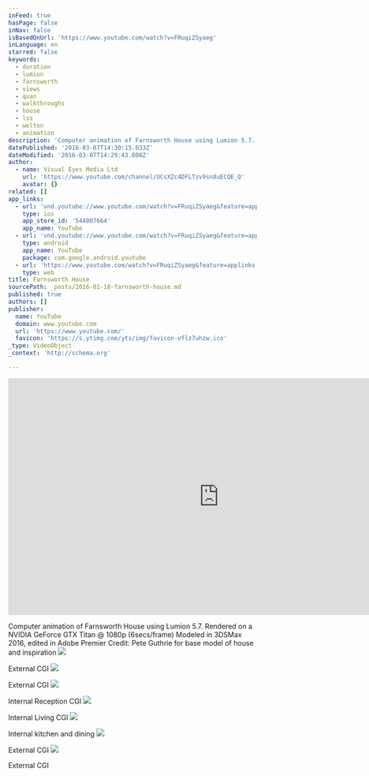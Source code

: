 ```yaml
---
inFeed: true
hasPage: false
inNav: false
isBasedOnUrl: 'https://www.youtube.com/watch?v=FRuqiZSyaeg'
inLanguage: en
starred: false
keywords:
  - duration
  - lumion
  - farnsworth
  - views
  - quan
  - walkthroughs
  - house
  - lss
  - welton
  - animation
description: 'Computer animation of Farnsworth House using Lumion 5.7. Rendered on a NVIDIA GeForce GTX Titan @ 1080p (6secs/frame) Modeled in 3DSMax 2016, edited in Adobe Premier Credit: Pete Guthrie for base model of house and inspiration'
datePublished: '2016-03-07T14:30:15.033Z'
dateModified: '2016-03-07T14:29:43.808Z'
author:
  - name: Visual Eyes Media Ltd
    url: 'https://www.youtube.com/channel/UCsXZc4DFLTzv9sn8uECQE_Q'
    avatar: {}
related: []
app_links:
  - url: 'vnd.youtube://www.youtube.com/watch?v=FRuqiZSyaeg&feature=applinks'
    type: ios
    app_store_id: '544007664'
    app_name: YouTube
  - url: 'vnd.youtube://www.youtube.com/watch?v=FRuqiZSyaeg&feature=applinks'
    type: android
    app_name: YouTube
    package: com.google.android.youtube
  - url: 'https://www.youtube.com/watch?v=FRuqiZSyaeg&feature=applinks'
    type: web
title: Farnsworth House
sourcePath: _posts/2016-01-18-farnsworth-house.md
published: true
authors: []
publisher:
  name: YouTube
  domain: www.youtube.com
  url: 'https://www.youtube.com/'
  favicon: 'https://s.ytimg.com/yts/img/favicon-vflz7uhzw.ico'
_type: VideoObject
_context: 'http://schema.org'

---
```

<iframe src="https://cdn.embedly.com/widgets/media.html?src=https%3A%2F%2Fwww.youtube.com%2Fembed%2FFRuqiZSyaeg%3Ffeature%3Doembed&amp;url=https%3A%2F%2Fwww.youtube.com%2Fwatch%3Fv%3DFRuqiZSyaeg&amp;image=https%3A%2F%2Fi.ytimg.com%2Fvi%2FFRuqiZSyaeg%2Fhqdefault.jpg&amp;key=b7d04c9b404c499eba89ee7072e1c4f7&amp;type=text%2Fhtml&amp;schema=youtube" width="854" height="480" scrolling="no" frameborder="0" allowfullscreen="allowfullscreen" style=""></iframe>

Computer animation of Farnsworth House using Lumion 5.7\. Rendered on a NVIDIA GeForce GTX Titan @ 1080p (6secs/frame) Modeled in 3DSMax 2016, edited in Adobe Premier Credit: Pete Guthrie for base model of house and inspiration
![](https://the-grid-user-content.s3-us-west-2.amazonaws.com/e9f27c65-2274-4a73-8403-bbfde06cf063.jpg)

External CGI
![](https://the-grid-user-content.s3-us-west-2.amazonaws.com/f55c5fda-edb5-4a50-9fd6-b317e3483590.jpg)

External CGI
![](https://the-grid-user-content.s3-us-west-2.amazonaws.com/275e95e7-5a09-4dd4-9537-5b82ef899a2f.jpg)

Internal Reception CGI
![](https://the-grid-user-content.s3-us-west-2.amazonaws.com/77dd7d35-6a1b-4408-9d17-4e606b33e96f.jpg)

Internal Living CGI
![](https://the-grid-user-content.s3-us-west-2.amazonaws.com/4fdbc985-fad8-4783-8257-3f5a126f0b7c.jpg)

Internal kitchen and dining
![](https://the-grid-user-content.s3-us-west-2.amazonaws.com/2debcc88-37bc-47d1-bf23-13d410262abb.jpg)

External CGI
![](https://the-grid-user-content.s3-us-west-2.amazonaws.com/361ceb88-5d6a-415d-be61-3708c6343eb4.jpg)

External CGI